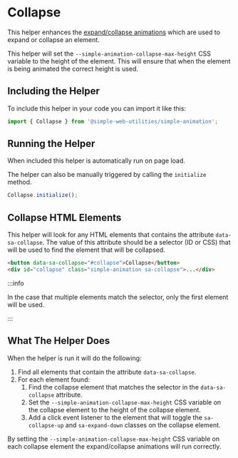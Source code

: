 # Collapse

This helper enhances the [expand/collapse animations](../css-animations/expand-collapse.mdx) which are used to expand or collapse an element.

This helper will set the `--simple-animation-collapse-max-height` CSS variable to the height of the element. This will ensure that when the element is being animated the correct height is used.

## Including the Helper
To include this helper in your code you can import it like this:

```javascript
import { Collapse } from '@simple-web-utilities/simple-animation';
```

## Running the Helper

When included this helper is automatically run on page load.

The helper can also be manually triggered by calling the `initialize` method.

```javascript
Collapse.initialize();
```

## Collapse HTML Elements

This helper will look for any HTML elements that contains the attribute `data-sa-collapse`. The value of this attribute should be a selector (ID or CSS) that will be used to find the element that will be collapsed.

```html
<button data-sa-collapse="#collapse">Collapse</button>
<div id="collapse" class="simple-animation sa-collapse">...</div>
```

:::info

In the case that multiple elements match the selector, only the first element will be used.

:::

## What The Helper Does

When the helper is run it will do the following:

1. Find all elements that contain the attribute `data-sa-collapse`.
2. For each element found:
   1. Find the collapse element that matches the selector in the `data-sa-collapse` attribute.
   2. Set the `--simple-animation-collapse-max-height` CSS variable on the collapse element to the height of the collapse element.
   3. Add a click event listener to the element that will toggle the `sa-collapse-up` and `sa-expand-down` classes on the collapse element.

By setting the `--simple-animation-collapse-max-height` CSS variable on each collapse element the expand/collapse animations will run correctly.




